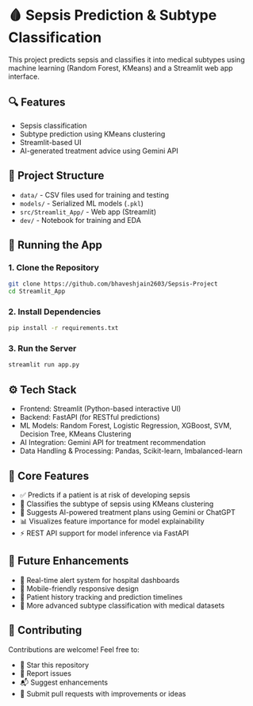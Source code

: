 # 🩸 Sepsis Prediction & Subtype Classification

This project predicts sepsis and classifies it into medical subtypes using machine learning (Random Forest, KMeans) and a Streamlit web app interface.

## 🔍 Features

- Sepsis classification 
- Subtype prediction using KMeans clustering
- Streamlit-based UI
- AI-generated treatment advice using Gemini API

## 📁 Project Structure

- `data/` - CSV files used for training and testing
- `models/` - Serialized ML models (`.pkl`)
- `src/Streamlit_App/` - Web app (Streamlit)
- `dev/` - Notebook for training and EDA

## 🚀 Running the App

### 1. Clone the Repository

```bash
git clone https://github.com/bhaveshjain2603/Sepsis-Project
cd Streamlit_App
```

### 2. Install Dependencies

```bash
pip install -r requirements.txt
```

### 3. Run the Server

```bash
streamlit run app.py
```

## ⚙️ Tech Stack
- Frontend: Streamlit (Python-based interactive UI)
- Backend: FastAPI (for RESTful predictions)
- ML Models: Random Forest, Logistic Regression, XGBoost, SVM, Decision Tree, KMeans Clustering
- AI Integration: Gemini API for treatment recommendation
- Data Handling & Processing: Pandas, Scikit-learn, Imbalanced-learn

## 🔮 Core Features
- ✅ Predicts if a patient is at risk of developing sepsis
- 🧬 Classifies the subtype of sepsis using KMeans clustering
- 💊 Suggests AI-powered treatment plans using Gemini or ChatGPT
- 📊 Visualizes feature importance for model explainability
- ⚡ REST API support for model inference via FastAPI

## 📢 Future Enhancements
- 🚨 Real-time alert system for hospital dashboards
- 📱 Mobile-friendly responsive design
- 📁 Patient history tracking and prediction timelines
- 🧠 More advanced subtype classification with medical datasets

## 🤝 Contributing
Contributions are welcome! Feel free to:

- 🌟 Star this repository
- 🐛 Report issues
- 📬 Suggest enhancements
- 🔁 Submit pull requests with improvements or ideas